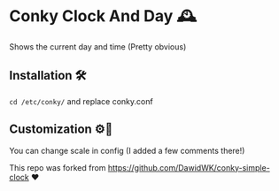 # Conky Clock And Day 🕰️
Shows the current day and time (Pretty obvious)
## Installation 🛠️
```cd /etc/conky/```
and replace conky.conf
## Customization ⚙️🎨
You can change scale in config (I added a few comments there!)

This repo was forked from https://github.com/DawidWK/conky-simple-clock ❤️
